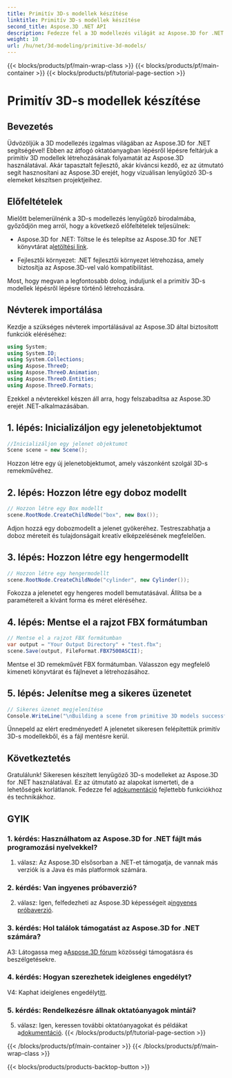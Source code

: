 ```yaml
---
title: Primitív 3D-s modellek készítése
linktitle: Primitív 3D-s modellek készítése
second_title: Aspose.3D .NET API
description: Fedezze fel a 3D modellezés világát az Aspose.3D for .NET segítségével. Lenyűgöző primitív modelleket hozhat létre könnyedén.
weight: 10
url: /hu/net/3d-modeling/primitive-3d-models/
---
```


{{< blocks/products/pf/main-wrap-class >}}
{{< blocks/products/pf/main-container >}}
{{< blocks/products/pf/tutorial-page-section >}}

# Primitív 3D-s modellek készítése

## Bevezetés

Üdvözöljük a 3D modellezés izgalmas világában az Aspose.3D for .NET segítségével! Ebben az átfogó oktatóanyagban lépésről lépésre feltárjuk a primitív 3D modellek létrehozásának folyamatát az Aspose.3D használatával. Akár tapasztalt fejlesztő, akár kíváncsi kezdő, ez az útmutató segít hasznosítani az Aspose.3D erejét, hogy vizuálisan lenyűgöző 3D-s elemeket készítsen projektjeihez.

## Előfeltételek

Mielőtt belemerülnénk a 3D-s modellezés lenyűgöző birodalmába, győződjön meg arról, hogy a következő előfeltételek teljesülnek:

-  Aspose.3D for .NET: Töltse le és telepítse az Aspose.3D for .NET könyvtárat a[letöltési link](https://releases.aspose.com/3d/net/).

- Fejlesztői környezet: .NET fejlesztői környezet létrehozása, amely biztosítja az Aspose.3D-vel való kompatibilitást.

Most, hogy megvan a legfontosabb dolog, induljunk el a primitív 3D-s modellek lépésről lépésre történő létrehozására.

## Névterek importálása

Kezdje a szükséges névterek importálásával az Aspose.3D által biztosított funkciók eléréséhez:

```csharp
using System;
using System.IO;
using System.Collections;
using Aspose.ThreeD;
using Aspose.ThreeD.Animation;
using Aspose.ThreeD.Entities;
using Aspose.ThreeD.Formats;
```

Ezekkel a névterekkel készen áll arra, hogy felszabadítsa az Aspose.3D erejét .NET-alkalmazásában.

## 1. lépés: Inicializáljon egy jelenetobjektumot

```csharp
//Inicializáljon egy jelenet objektumot
Scene scene = new Scene();
```

Hozzon létre egy új jelenetobjektumot, amely vászonként szolgál 3D-s remekművéhez.

## 2. lépés: Hozzon létre egy doboz modellt

```csharp
// Hozzon létre egy Box modellt
scene.RootNode.CreateChildNode("box", new Box());
```

Adjon hozzá egy dobozmodellt a jelenet gyökeréhez. Testreszabhatja a doboz méreteit és tulajdonságait kreatív elképzelésének megfelelően.

## 3. lépés: Hozzon létre egy hengermodellt

```csharp
// Hozzon létre egy hengermodellt
scene.RootNode.CreateChildNode("cylinder", new Cylinder());
```

Fokozza a jelenetet egy hengeres modell bemutatásával. Állítsa be a paramétereit a kívánt forma és méret eléréséhez.

## 4. lépés: Mentse el a rajzot FBX formátumban

```csharp
// Mentse el a rajzot FBX formátumban
var output = "Your Output Directory" + "test.fbx";
scene.Save(output, FileFormat.FBX7500ASCII);
```

Mentse el 3D remekművét FBX formátumban. Válasszon egy megfelelő kimeneti könyvtárat és fájlnevet a létrehozásához.

## 5. lépés: Jelenítse meg a sikeres üzenetet

```csharp
// Sikeres üzenet megjelenítése
Console.WriteLine("\nBuilding a scene from primitive 3D models successfully.\nFile saved at " + output);
```

Ünnepeld az elért eredményedet! A jelenetet sikeresen felépítettük primitív 3D-s modellekből, és a fájl mentésre kerül.

## Következtetés

 Gratulálunk! Sikeresen készített lenyűgöző 3D-s modelleket az Aspose.3D for .NET használatával. Ez az útmutató az alapokat ismerteti, de a lehetőségek korlátlanok. Fedezze fel a[dokumentáció](https://reference.aspose.com/3d/net/) fejlettebb funkciókhoz és technikákhoz.

## GYIK

### 1. kérdés: Használhatom az Aspose.3D for .NET fájlt más programozási nyelvekkel?

1. válasz: Az Aspose.3D elsősorban a .NET-et támogatja, de vannak más verziók is a Java és más platformok számára.

### 2. kérdés: Van ingyenes próbaverzió?

 2. válasz: Igen, felfedezheti az Aspose.3D képességeit a[ingyenes próbaverzió](https://releases.aspose.com/).

### 3. kérdés: Hol találok támogatást az Aspose.3D for .NET számára?

 A3: Látogassa meg a[Aspose.3D fórum](https://forum.aspose.com/c/3d/18) közösségi támogatásra és beszélgetésekre.

### 4. kérdés: Hogyan szerezhetek ideiglenes engedélyt?

 V4: Kaphat ideiglenes engedélyt[itt](https://purchase.aspose.com/temporary-license/).

### 5. kérdés: Rendelkezésre állnak oktatóanyagok mintái?

 5. válasz: Igen, keressen további oktatóanyagokat és példákat a[dokumentáció](https://reference.aspose.com/3d/net/).
{{< /blocks/products/pf/tutorial-page-section >}}

{{< /blocks/products/pf/main-container >}}
{{< /blocks/products/pf/main-wrap-class >}}

{{< blocks/products/products-backtop-button >}}
